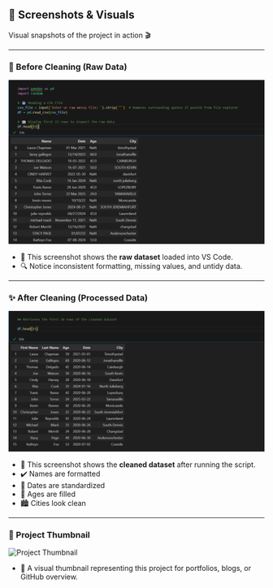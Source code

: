## 📸 Screenshots & Visuals

Visual snapshots of the project in action 🎬

---

### 🧹 Before Cleaning (Raw Data)

![Before Cleaning](images/before_cleaning.png)

- 📎 This screenshot shows the **raw dataset** loaded into VS Code.
- 🔍 Notice inconsistent formatting, missing values, and untidy data.

---

### ✨ After Cleaning (Processed Data)

![After Cleaning](images/after_cleaning.png)

- 📎 This screenshot shows the **cleaned dataset** after running the script.
- ✔️ Names are formatted
- 📆 Dates are standardized
- 🔢 Ages are filled
- 🏙️ Cities look clean

---

### 🌟 Project Thumbnail

![Project Thumbnail](images/project_thumbnail.png)

- 🎯 A visual thumbnail representing this project for portfolios, blogs, or GitHub overview.

